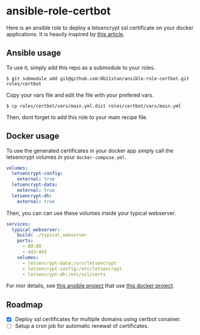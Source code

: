 # ansible-role-certbot

Here is an ansible role to deploy a letsencrypt ssl certificate on your docker applications.
It is heavily inspired by [this article](https://www.humankode.com/ssl/how-to-set-up-free-ssl-certificates-from-lets-encrypt-using-docker-and-nginx).

## Ansible usage

To use it, simply add this repo as a submodule to your roles.
```
$ git submodule add git@github.com:0b11stan/ansible-role-certbot.git roles/certbot
```

Copy your vars file and edit the file with your prefered vars.
```
$ cp roles/certbot/vars/main.yml.dist roles/certbot/vars/main.yml
```

Then, dont forget to add this role to your main recipe file.

## Docker usage

To use the generated certificates in your docker app simply call the letsencrypt volumes in your `docker-compose.yml`.
```yaml
volumes:
  letsencrypt-config:
    external: true
  letsencrypt-data:
    external: true
  letsencrypt-dh:
    external: true
```

Then, you can can use these volumes inside your typical webserver.
```yaml
services:
  typical_webserver:
    build: ./typical_webserver
    ports:
      - 80:80
      - 443:443
    volumes:
      - letsencrypt-data:/srv/letsencrypt
      - letsencrypt-config:/etc/letsencrypt
      - letsencrypt-dh:/etc/ssl/certs
```

For mor details, see [this ansible project](https://github.com/0b11stan/ansible-martinade) that use [this docker project](https://github.com/0b11stan/docker-martinade).

## Roadmap

- [x] Deploy ssl certificates for multiple domains using certbot conainer.
- [ ] Setup a cron job for automatic renewal of certificates.
